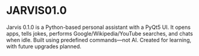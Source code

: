 # JARVIS01.0
Jarvis 0.1.0 is a Python-based personal assistant with a PyQt5 UI. It opens apps, tells jokes, performs Google/Wikipedia/YouTube searches, and chats when idle. Built using predefined commands—not AI. Created for learning, with future upgrades planned.
